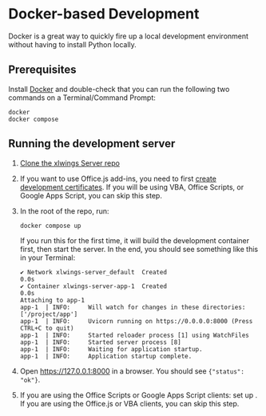 # Docker-based Development

Docker is a great way to quickly fire up a local development environment without having to install Python locally.

## Prerequisites

Install [Docker](https://www.docker.com/) and double-check that you can run the following two commands on a Terminal/Command Prompt:

```
docker
docker compose
```

## Running the development server

1. [Clone the xlwings Server repo](repo_setup.md)
2. If you want to use Office.js add-ins, you need to first [create development certificates](dev_certificates.md). If you will be using VBA, Office Scripts, or Google Apps Script, you can skip this step.
3. In the root of the repo, run:

   ```
   docker compose up
   ```

   If you run this for the first time, it will build the development container first, then start the server. In the end, you should see something like this in your Terminal:

   ```
   ✔ Network xlwings-server_default  Created                                                                                                              0.0s
   ✔ Container xlwings-server-app-1  Created                                                                                                              0.0s
   Attaching to app-1
   app-1  | INFO:     Will watch for changes in these directories: ['/project/app']
   app-1  | INFO:     Uvicorn running on https://0.0.0.0:8000 (Press CTRL+C to quit)
   app-1  | INFO:     Started reloader process [1] using WatchFiles
   app-1  | INFO:     Started server process [8]
   app-1  | INFO:     Waiting for application startup.
   app-1  | INFO:     Application startup complete.
   ```

4. Open https://127.0.0.1:8000 in a browser. You should see `{"status": "ok"}`.
5. If you are using the Office Scripts or Google Apps Script clients: set up [](tunneling.md). If you are using the Office.js or VBA clients, you can skip this step.
